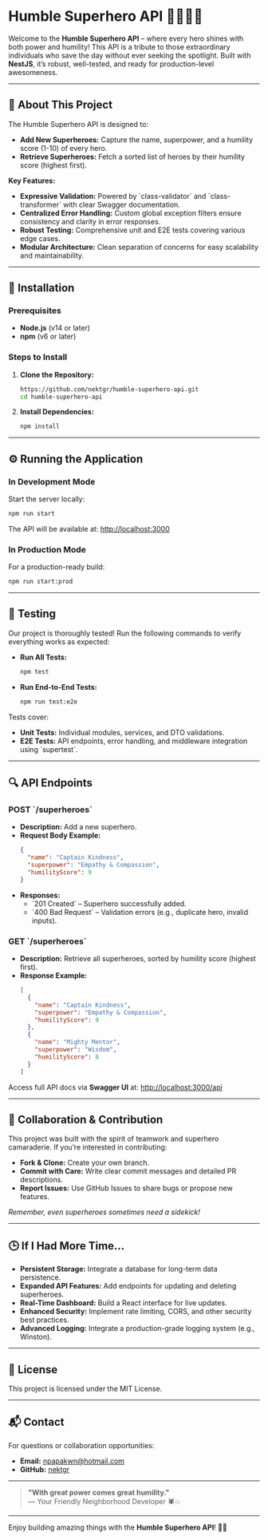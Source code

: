 # Humble Superhero API 🦸‍♂️🦸‍♀️

Welcome to the **Humble Superhero API** – where every hero shines with both power and humility! This API is a tribute to those extraordinary individuals who save the day without ever seeking the spotlight. Built with **NestJS**, it’s robust, well-tested, and ready for production-level awesomeness.

---

## 🚀 About This Project

The Humble Superhero API is designed to:
- **Add New Superheroes:** Capture the name, superpower, and a humility score (1-10) of every hero.
- **Retrieve Superheroes:** Fetch a sorted list of heroes by their humility score (highest first).

**Key Features:**
- **Expressive Validation:** Powered by \`class-validator\` and \`class-transformer\` with clear Swagger documentation.
- **Centralized Error Handling:** Custom global exception filters ensure consistency and clarity in error responses.
- **Robust Testing:** Comprehensive unit and E2E tests covering various edge cases.
- **Modular Architecture:** Clean separation of concerns for easy scalability and maintainability.

---

## 💾 Installation

### Prerequisites
- **Node.js** (v14 or later)
- **npm** (v6 or later)

### Steps to Install

1. **Clone the Repository:**
   ```bash
   https://github.com/nektgr/humble-superhero-api.git
   cd humble-superhero-api
   ```

2. **Install Dependencies:**
   ```bash
   npm install
   ```

---

## ⚙️ Running the Application

### In Development Mode
Start the server locally:
```bash
npm run start
```
The API will be available at: [http://localhost:3000](http://localhost:3000)

### In Production Mode
For a production-ready build:
```bash
npm run start:prod
```

---

## 🧪 Testing

Our project is thoroughly tested! Run the following commands to verify everything works as expected:

- **Run All Tests:**
  ```bash
  npm test
  ```

- **Run End-to-End Tests:**
  ```bash
  npm run test:e2e
  ```

Tests cover:
- **Unit Tests:** Individual modules, services, and DTO validations.
- **E2E Tests:** API endpoints, error handling, and middleware integration using \`supertest\`.

---

## 🔍 API Endpoints

### **POST** \`/superheroes\`
- **Description:** Add a new superhero.
- **Request Body Example:**
  ```json
  {
    "name": "Captain Kindness",
    "superpower": "Empathy & Compassion",
    "humilityScore": 9
  }
  ```
- **Responses:**
  - \`201 Created\` – Superhero successfully added.
  - \`400 Bad Request\` – Validation errors (e.g., duplicate hero, invalid inputs).

### **GET** \`/superheroes\`
- **Description:** Retrieve all superheroes, sorted by humility score (highest first).
- **Response Example:**
  ```json
  [
    {
      "name": "Captain Kindness",
      "superpower": "Empathy & Compassion",
      "humilityScore": 9
    },
    {
      "name": "Mighty Mentor",
      "superpower": "Wisdom",
      "humilityScore": 8
    }
  ]
  ```

Access full API docs via **Swagger UI** at: [http://localhost:3000/api](http://localhost:3000/api)

---

## 🤝 Collaboration & Contribution

This project was built with the spirit of teamwork and superhero camaraderie. If you’re interested in contributing:
- **Fork & Clone:** Create your own branch.
- **Commit with Care:** Write clear commit messages and detailed PR descriptions.
- **Report Issues:** Use GitHub Issues to share bugs or propose new features.

*Remember, even superheroes sometimes need a sidekick!*

---

## 🕒 If I Had More Time…

- **Persistent Storage:** Integrate a database for long-term data persistence.
- **Expanded API Features:** Add endpoints for updating and deleting superheroes.
- **Real-Time Dashboard:** Build a React interface for live updates.
- **Enhanced Security:** Implement rate limiting, CORS, and other security best practices.
- **Advanced Logging:** Integrate a production-grade logging system (e.g., Winston).

---

## 📝 License

This project is licensed under the MIT License.

---

## 📬 Contact

For questions or collaboration opportunities:
- **Email:** npapakwn@hotmail.com
- **GitHub:** [nektgr](https://github.com/nektgr)

---

> **"With great power comes great humility."**  
> — Your Friendly Neighborhood Developer 🕷️💥

---

Enjoy building amazing things with the **Humble Superhero API**! 🚀✨

